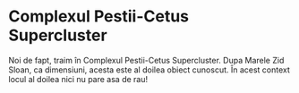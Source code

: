 # Complexul Pestii-Cetus Supercluster

Noi de fapt, traim în Complexul Pestii-Cetus Supercluster. Dupa Marele Zid
Sloan, ca dimensiuni, acesta este al doilea obiect cunoscut. În acest context
locul al doilea nici nu pare asa de rau!
